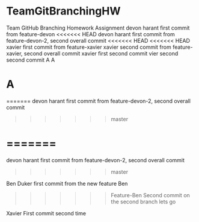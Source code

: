 # TeamGitBranchingHW
Team GitHub Branching Homework Assignment
devon harant first commit from feature-devon
<<<<<<< HEAD
devon harant first commit from feature-devon-2, second overall commit
<<<<<<< HEAD
<<<<<<< HEAD
xavier first commit from feature-xavier
xavier second commit from feature-xavier, second overall commit
xavier first second commit
vier second second commit
A
A

A
=======
=======
devon harant first commit from feature-devon-2, second overall commit 
>>>>>>> master

=======
=======
devon harant first commit from feature-devon-2, second overall commit 

>>>>>>> master

Ben Duker first commit from the new feature Ben
>>>>>>> Feature-Ben
Second commit on the second branch lets go

Xavier First commit second time

